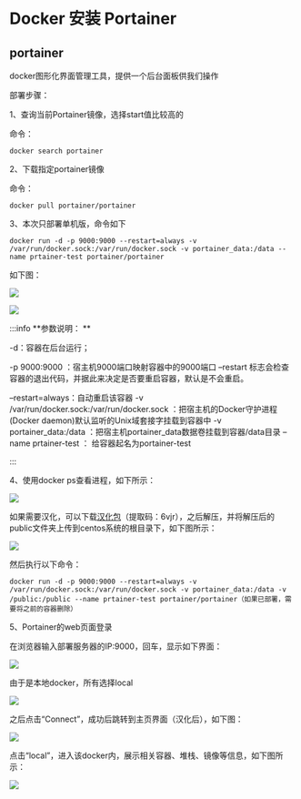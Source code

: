# Docker 安装 Portainer

## portainer
docker图形化界面管理工具，提供一个后台面板供我们操作

部署步骤：

1、查询当前Portainer镜像，选择start值比较高的

命令：

```shell
docker search portainer
```

2、下载指定portainer镜像

命令：

```shell
docker pull portainer/portainer
```

3、本次只部署单机版，命令如下

```shell
docker run -d -p 9000:9000 --restart=always -v /var/run/docker.sock:/var/run/docker.sock -v portainer_data:/data --name prtainer-test portainer/portainer
```

如下图：

![](https://camo.githubusercontent.com/e1cb8697d08c1ebcf74868a52307dd1e19d6315bd5b25867403cc0d9203c9c91/68747470733a2f2f696d67323031382e636e626c6f67732e636f6d2f626c6f672f3935343334382f3230313931322f3935343334382d32303139313231313135333230333131352d37393436353635312e706e67)

![](https://camo.githubusercontent.com/494f74e8f82e1a832411e9812ffe0d98b70f545a648b8d749bb6fa27f11bb608/68747470733a2f2f696d67323031382e636e626c6f67732e636f6d2f626c6f672f3935343334382f3230313931322f3935343334382d32303139313231313135323832333736322d313939393837393831302e706e67)

:::info
**参数说明： **

-d：容器在后台运行；

 -p 9000:9000 ：宿主机9000端口映射容器中的9000端口 –restart 标志会检查容器的退出代码，并据此来决定是否要重启容器，默认是不会重启。

–restart=always：自动重启该容器 -v /var/run/docker.sock:/var/run/docker.sock ：把宿主机的Docker守护进程(Docker daemon)默认监听的Unix域套接字挂载到容器中 -v portainer_data:/data ：把宿主机portainer_data数据卷挂载到容器/data目录 –name prtainer-test ： 给容器起名为portainer-test

:::

4、使用docker ps查看进程，如下所示：

![](https://camo.githubusercontent.com/50330e9f61eb758b37be09d1b74fe907cb82d6a9a2df7032aa824f0f88dd0ad2/68747470733a2f2f696d67323031382e636e626c6f67732e636f6d2f626c6f672f3935343334382f3230313931322f3935343334382d32303139313231313135333233343830362d313633383534343939342e706e67)

如果需要汉化，可以下载[汉化包](https://pan.baidu.com/s/1BLXMSmJFcgESeNMhQL26Mg&shfl=sharepset)（提取码：6vjr），之后解压，并将解压后的public文件夹上传到centos系统的根目录下，如下图所示：

![](https://camo.githubusercontent.com/0c4646557a6fde38bf2566959826fab3f6c6ac345661177f317311843311a5dc/68747470733a2f2f696d67323031382e636e626c6f67732e636f6d2f626c6f672f3935343334382f3230313931322f3935343334382d32303139313231313135343030323635392d3632393130343537312e706e67)

然后执行以下命令：

```shell
docker run -d -p 9000:9000 --restart=always -v /var/run/docker.sock:/var/run/docker.sock -v portainer_data:/data -v /public:/public --name prtainer-test portainer/portainer（如果已部署，需要将之前的容器删除）
```

5、Portainer的web页面登录

在浏览器输入部署服务器的IP:9000，回车，显示如下界面：

![](https://camo.githubusercontent.com/29c910392eef567ceea42dbd95436bd33a333c77fd213f4d7ce4867e0b02f3e9/68747470733a2f2f696d67323031382e636e626c6f67732e636f6d2f626c6f672f3935343334382f3230313931322f3935343334382d32303139313231313135343733353332302d313931393037313837312e706e67)

由于是本地docker，所有选择local

![](https://camo.githubusercontent.com/e1c3a2a083c5ae3a2dfddafc5994d418e05a215ecfbf113774ddd4598d8c23dd/68747470733a2f2f696d67323031382e636e626c6f67732e636f6d2f626c6f672f3935343334382f3230313931322f3935343334382d32303139313231313135353234313830382d313933373837373832312e706e67)

之后点击“Connect”，成功后跳转到主页界面（汉化后），如下图：

![](https://camo.githubusercontent.com/fbf86cfc693f9405c9ad39ab657333ac478c488e3f8b1ddda24c0a8f56abc880/68747470733a2f2f696d67323032302e636e626c6f67732e636f6d2f626c6f672f323335353936362f3230323131312f323335353936362d32303231313131383131333233323334302d313130313536323438352e706e67)

点击“local”，进入该docker内，展示相关容器、堆栈、镜像等信息，如下图所示：

![](https://camo.githubusercontent.com/cc78ef24d5f1a00bb3efdcdd36a33f77486192877c8414b7406938ce18ee2c9b/68747470733a2f2f696d67323032302e636e626c6f67732e636f6d2f626c6f672f323335353936362f3230323131312f323335353936362d32303231313131383131333034333431332d313131323330333530382e706e67)

